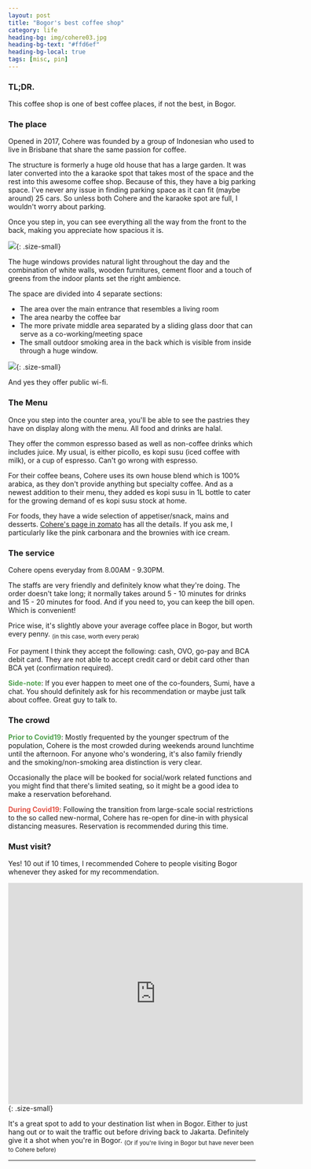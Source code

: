 ```yaml
---
layout: post
title: "Bogor's best coffee shop"
category: life
heading-bg: img/cohere03.jpg
heading-bg-text: "#ffd6ef"
heading-bg-local: true
tags: [misc, pin]
---
```



### TL;DR.

This coffee shop is one of best coffee places, if not the best, in Bogor.

### The place

Opened in 2017, Cohere was founded by a group of Indonesian who used to live in Brisbane that share the same passion for coffee.

The structure is formerly a huge old house that has a large garden.
It was later converted into the a karaoke spot that takes most of the space and the rest into this awesome coffee shop.
Because of this, they have a big parking space. I've never any issue in finding parking space as it can fit (maybe around) 25 cars.
So unless both Cohere and the karaoke spot are full, I wouldn't worry about parking.

Once you step in, you can see everything all the way from the front to the back, making you appreciate how spacious it is.

![](/assets/img/cohere04.jpg){: .size-small}

The huge windows provides natural light throughout the day and the combination of white walls, wooden furnitures,
cement floor and a touch of greens from the indoor plants set the right ambience.

The space are divided into 4 separate sections:
- The area over the main entrance that resembles a living room
- The area nearby the coffee bar  
- The more private middle area separated by a sliding glass door that can serve as a co-working/meeting space
- The small outdoor smoking area in the back which is visible from inside through a huge window.

![](/assets/img/cohere02.jpg){: .size-small}

And yes they offer public wi-fi.

### The Menu

Once you step into the counter area, you'll be able to see the pastries they have on display along with the menu. All food and drinks are halal.

They offer the common espresso based as well as non-coffee drinks which includes juice. My usual, is either picollo, es kopi susu (iced coffee with milk), or a cup of espresso.
Can't go wrong with espresso.

For their coffee beans, Cohere uses its own house blend which is 100% arabica, as they don't provide anything but specialty coffee.
And as a newest addition to their menu, they added es kopi susu in 1L bottle to cater for the growing demand of es kopi susu stock at home.

For foods, they have a wide selection of appetiser/snack, mains and desserts.
[Cohere's page in zomato](https://www.zomato.com/jakarta/cohere-bogor-timur-bogor) has all the details.
If you ask me, I particularly like the pink carbonara and the brownies with ice cream.

### The service

Cohere opens everyday from 8.00AM - 9.30PM.

The staffs are very friendly and definitely know what they're doing.
The order doesn't take long; it normally takes around 5 - 10 minutes for drinks and 15 - 20 minutes for food.
And if you need to, you can keep the bill open. Which is convenient!

Price wise, it's slightly above your average coffee place in Bogor, but worth every penny. <sub> (in this case, worth every perak)</sub>

For payment I think they accept the following: cash, OVO, go-pay and BCA debit card.
They are not able to accept credit card or debit card other than BCA yet (confirmation required).

<b style="color:#50A14F">Side-note</b>: If you ever happen to meet one of the co-founders, Sumi, have a chat.
You should definitely ask for his recommendation or maybe just talk about coffee.
Great guy to talk to.

### The crowd

<b style="color:#50A14F">Prior to Covid19</b>: Mostly frequented by the younger spectrum of the population, Cohere is the most crowded during weekends around lunchtime until the afternoon. For anyone who's wondering, it's also family friendly and the smoking/non-smoking area distinction is very clear.

Occasionally the place will be booked for social/work related functions and you might find that there's limited seating, so it might be a good idea to make a reservation beforehand.

<b style="color:#E45649">During Covid19</b>: Following the transition from large-scale social restrictions to the so called new-normal,
Cohere has re-open for dine-in with physical distancing measures. Reservation is recommended during this time.


### Must visit?

Yes! 10 out if 10 times, I recommended Cohere to people visiting Bogor whenever they asked for my recommendation.

<iframe src="https://www.google.com/maps/embed?pb=!1m18!1m12!1m3!1d3963.3331457576564!2d106.81021931466412!3d-6.605459395223172!2m3!1f0!2f0!3f0!3m2!1i1024!2i768!4f13.1!3m3!1m2!1s0x2e69c5de710a1311%3A0x7bb49088d326fd02!2sCohere!5e0!3m2!1sen!2sid!4v1596386386914!5m2!1sen!2sid" width="600" height="450" frameborder="0" style="border:0;" allowfullscreen="" aria-hidden="false" tabindex="0"></iframe>{: .size-small}

It's a great spot to add to your destination list when in Bogor. Either to just hang out or to wait the traffic out before driving back to Jakarta.
Definitely give it a shot when you're in Bogor. <sub>(Or if you're living in Bogor but have never been to Cohere before)</sub>

---
